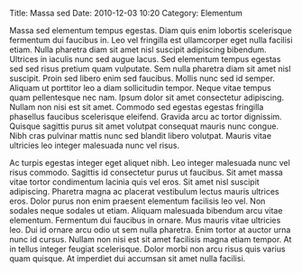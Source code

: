 Title: Massa sed
Date: 2010-12-03 10:20
Category: Elementum

Massa sed elementum tempus egestas. Diam quis enim lobortis scelerisque
fermentum dui faucibus in. Leo vel fringilla est ullamcorper eget nulla
facilisi etiam. Nulla pharetra diam sit amet nisl suscipit adipiscing bibendum.
Ultrices in iaculis nunc sed augue lacus. Sed elementum tempus egestas sed sed
risus pretium quam vulputate. Sem nulla pharetra diam sit amet nisl suscipit.
Proin sed libero enim sed faucibus. Mollis nunc sed id semper. Aliquam ut
porttitor leo a diam sollicitudin tempor. Neque vitae tempus quam pellentesque
nec nam. Ipsum dolor sit amet consectetur adipiscing. Nullam non nisi est sit
amet. Commodo sed egestas egestas fringilla phasellus faucibus scelerisque
eleifend. Gravida arcu ac tortor dignissim. Quisque sagittis purus sit amet
volutpat consequat mauris nunc congue. Nibh cras pulvinar mattis nunc sed
blandit libero volutpat. Mauris vitae ultricies leo integer malesuada nunc vel
risus.

Ac turpis egestas integer eget aliquet nibh. Leo integer malesuada nunc vel
risus commodo. Sagittis id consectetur purus ut faucibus. Sit amet massa vitae
tortor condimentum lacinia quis vel eros. Sit amet nisl suscipit adipiscing.
Pharetra magna ac placerat vestibulum lectus mauris ultrices eros. Dolor purus
non enim praesent elementum facilisis leo vel. Non sodales neque sodales ut
etiam. Aliquam malesuada bibendum arcu vitae elementum. Fermentum dui faucibus
in ornare. Mus mauris vitae ultricies leo. Dui id ornare arcu odio ut sem nulla
pharetra. Enim tortor at auctor urna nunc id cursus. Nullam non nisi est sit
amet facilisis magna etiam tempor. At in tellus integer feugiat scelerisque.
Dolor morbi non arcu risus quis varius quam quisque. At imperdiet dui accumsan
sit amet nulla facilisi.
